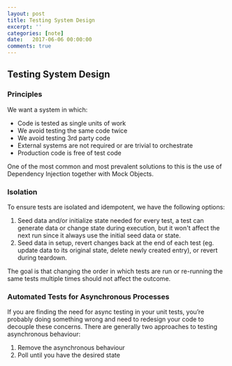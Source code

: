 ```yaml
---
layout: post
title: Testing System Design
excerpt: ''
categories: [note]
date:   2017-06-06 00:00:00
comments: true
---
```


## Testing System Design

### Principles

We want a system in which:

- Code is tested as single units of work
- We avoid testing the same code twice
- We avoid testing 3rd party code
- External systems are not required or are trivial to orchestrate
- Production code is free of test code

One of the most common and most prevalent solutions to this is the use of Dependency Injection together with Mock Objects.

### Isolation

To ensure tests are isolated and idempotent, we have the following options:

1. Seed data and/or initialize state needed for every test, a test can generate data or change state during execution, but it won't affect the next run since it always use the initial seed data or state.
2. Seed data in setup, revert changes back at the end of each test (eg. update data to its original state, delete newly created entry), or revert during teardown.

The goal is that changing the order in which tests are run or re-running the same tests multiple times should not affect the outcome.

### Automated Tests for Asynchronous Processes

If you are finding the need for async testing in your unit tests, you’re probably doing something wrong and need to redesign your code to decouple these concerns.
There are generally two approaches to testing asynchronous behaviour:

1. Remove the asynchronous behaviour
2. Poll until you have the desired state
